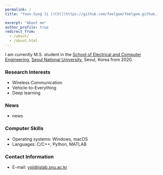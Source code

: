 ```yaml
---
permalink: /
title: "Yoon-Sung Ji [(CV)](https://github.com/feelgom/feelgom.github.io/raw/master/cv_ysji_snu.pdf)"

excerpt: "About me"
author_profile: true
redirect_from: 
  - /about/
  - /about.html
---
```


I am currently M.S. student in the [School of Electrical and Computer Engineering](https://ee.snu.ac.kr/), [Seoul National University](http://snu.ac.kr/), Seoul, Korea from 2020.

### Research Interests
* Wireless Communication
* Vehicle-to-Everything
* Deep learning

### News
* news

### Computer Skills
* Operating systems: Windows, macOS
* Languages: C/C++, Python, MATLAB

### Contact Information
* E-mail: ysji@islab.snu.ac.kr
